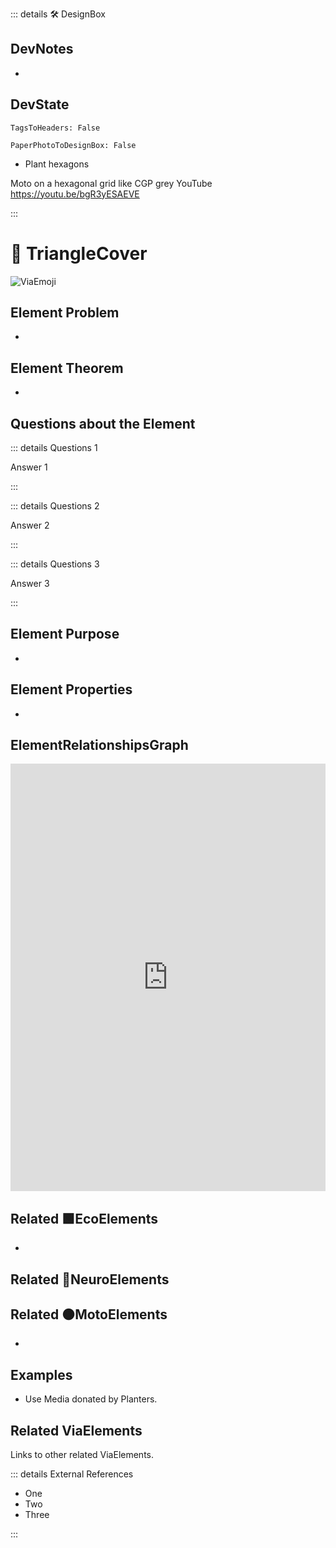 ::: details 🛠 <dev>DesignBox</dev>

## DevNotes

-

## DevState

`TagsToHeaders: False`

`PaperPhotoToDesignBox: False`

- Plant hexagons

Moto on a hexagonal grid like CGP grey YouTube 
https://youtu.be/bgR3yESAEVE

:::

# 🔻 <via>TriangleCover</via>


![ViaEmoji](/Via/Via_Emoji.png)

## Element Problem

-

## Element Theorem

-

## Questions about the Element

::: details Questions 1

Answer 1

:::

::: details Questions 2

Answer 2

:::

::: details Questions 3

Answer 3

:::

## Element Purpose

- 

## Element Properties

- 

## ElementRelationshipsGraph

<iframe 
    width="100%" 
    height="684" 
    frameborder="0"
    src="https://observablehq.com/embed/@d3/force-directed-graph/2?cells=chart"
></iframe>

## Related 🟩<eco>EcoElements</eco>
- 
## Related 💜<neuro>NeuroElements</neuro>


## Related 🟠<moto>MotoElements</moto>
- 

## Examples

- Use Media donated by Planters. 

## Related <via>ViaElements</via>

Links to other related ViaElements. 



::: details External References

- One
- Two
- Three

:::




<!-- - [Triangulated irregular network](https://www.researchgate.net/publication/23541399_Algorithms_for_Visibility_Computation_on_Terrains_A_Survey) -->